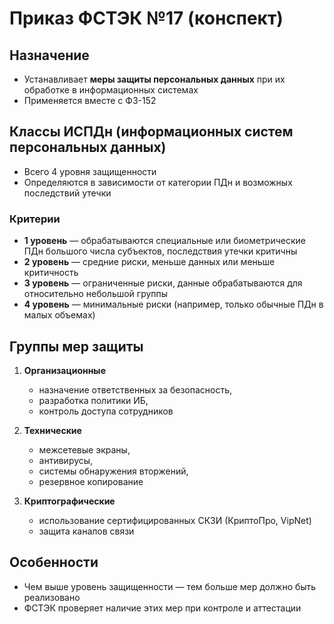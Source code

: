 # Приказ ФСТЭК №17 (конспект)

## Назначение
- Устанавливает **меры защиты персональных данных** при их обработке в информационных системах
- Применяется вместе с ФЗ-152

## Классы ИСПДн (информационных систем персональных данных)
- Всего 4 уровня защищенности
- Определяются в зависимости от категории ПДн и возможных последствий утечки

### Критерии
- **1 уровень** — обрабатываются специальные или биометрические ПДн большого числа субъектов, последствия утечки критичны
- **2 уровень** — средние риски, меньше данных или меньше критичность
- **3 уровень** — ограниченные риски, данные обрабатываются для относительно небольшой группы
- **4 уровень** — минимальные риски (например, только обычные ПДн в малых объемах)

## Группы мер защиты
1. **Организационные**  
   - назначение ответственных за безопасность,  
   - разработка политики ИБ,  
   - контроль доступа сотрудников

2. **Технические**  
   - межсетевые экраны,  
   - антивирусы,  
   - системы обнаружения вторжений,  
   - резервное копирование

3. **Криптографические**  
   - использование сертифицированных СКЗИ (КриптоПро, VipNet)  
   - защита каналов связи

## Особенности
- Чем выше уровень защищенности — тем больше мер должно быть реализовано
- ФСТЭК проверяет наличие этих мер при контроле и аттестации
